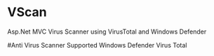 # VScan
Asp.Net MVC Virus Scanner using VirusTotal and Windows Defender 

#Anti Virus Scanner Supported
Windows Defender
Virus Total



